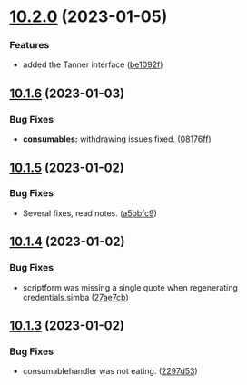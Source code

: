 # [10.2.0](https://github.com/Torwent/WaspLib/compare/v10.1.6...v10.2.0) (2023-01-05)


### Features

* added the Tanner interface ([be1092f](https://github.com/Torwent/WaspLib/commit/be1092f1dd637993dd00ad03176af40b691914bb))



## [10.1.6](https://github.com/Torwent/WaspLib/compare/v10.1.5...v10.1.6) (2023-01-03)


### Bug Fixes

* **consumables:** withdrawing issues fixed. ([08176ff](https://github.com/Torwent/WaspLib/commit/08176ffac2cc345198e6f5d280002aa660706a54))



## [10.1.5](https://github.com/Torwent/WaspLib/compare/v10.1.4...v10.1.5) (2023-01-02)


### Bug Fixes

* Several fixes, read notes. ([a5bbfc9](https://github.com/Torwent/WaspLib/commit/a5bbfc9967c6263b3c84b70e7cd783160f1c310c))



## [10.1.4](https://github.com/Torwent/WaspLib/compare/v10.1.3...v10.1.4) (2023-01-02)


### Bug Fixes

* scriptform was missing a single quote when regenerating credentials.simba ([27ae7cb](https://github.com/Torwent/WaspLib/commit/27ae7cbd3f1397ee1882a1c5613411954a74732d))



## [10.1.3](https://github.com/Torwent/WaspLib/compare/v10.1.2...v10.1.3) (2023-01-02)


### Bug Fixes

* consumablehandler was not eating. ([2297d53](https://github.com/Torwent/WaspLib/commit/2297d532863cbbf65e93d1f4506f07a590f18c90))



